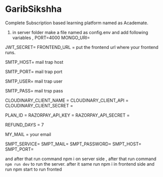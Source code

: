# GaribSikshha
Complete Subscription based learning platform named as Academate.
1. in server folder make a file named as config.env and add following variables ,
PORT=4000
MONGO_URI= 


JWT_SECRET=
FRONTEND_URL = put the frontend url where your frontend runs.

SMTP_HOST= mail trap host

SMTP_PORT= mail trap port

SMTP_USER= mail trap user

SMTP_PASS= mail trsp pass

CLOUDINARY_CLIENT_NAME = 
CLOUDINARY_CLIENT_API =  
CLOUDINARY_CLIENT_SECRET = 


PLAN_ID = 
RAZORPAY_API_KEY = 
RAZORPAY_API_SECRET = 


REFUND_DAYS = 7

MY_MAIL = your email

SMPT_SERVICE=
SMPT_MAIL=
SMPT_PASSWORD=
SMPT_HOST=
SMPT_PORT=

and after that run command npm i on server side , after that run command  `npm run dev` to run the server.
after it same run npm i in frontend side and run npm start to run fronted 
